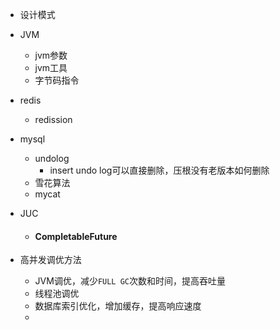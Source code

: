+ 设计模式
+ JVM
  + jvm参数
  + jvm工具
  + 字节码指令
+ redis
  
  + redission
+ mysql
  + undolog
    + insert undo log可以直接删除，压根没有老版本如何删除
  + 雪花算法
  + mycat
+ JUC
  
  + #### CompletableFuture





+ 高并发调优方法
  + JVM调优，减少`FULL GC`次数和时间，提高吞吐量
  + 线程池调优
  + 数据库索引优化，增加缓存，提高响应速度
  + 